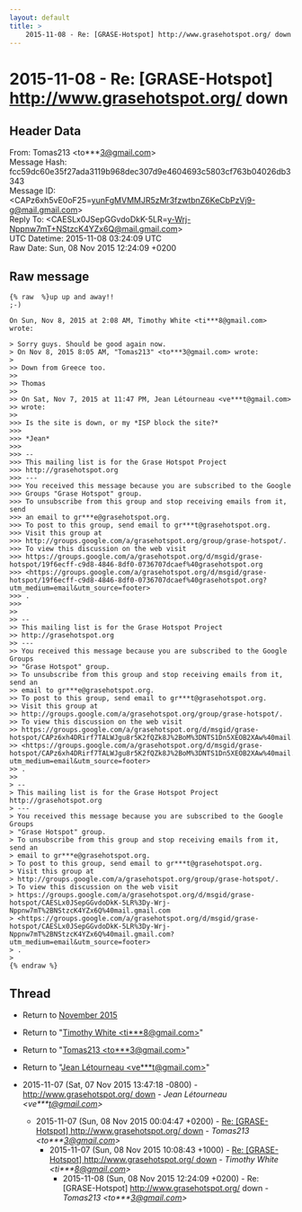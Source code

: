 ```yaml
---
layout: default
title: >
    2015-11-08 - Re: [GRASE-Hotspot] http://www.grasehotspot.org/ down
---
```


# 2015-11-08 - Re: [GRASE-Hotspot] http://www.grasehotspot.org/ down

## Header Data

From: Tomas213 \<to***3@gmail.com\><br>
Message Hash: fcc59dc60e35f27ada3119b968dec307d9e4604693c5803cf763b04026db3343<br>
Message ID: \<CAPz6xh5vE0oF25=yunFgMVMMJR5zMr3fzwtbnZ6KeCbPzVj9-g@mail.gmail.com\><br>
Reply To: \<CAESLx0JSepGGvdoDkK-5LR=y-Wrj-Nppnw7mT+NStzcK4YZx6Q@mail.gmail.com\><br>
UTC Datetime: 2015-11-08 03:24:09 UTC<br>
Raw Date: Sun, 08 Nov 2015 12:24:09 +0200<br>

## Raw message

```
{% raw  %}up up and away!!
;-)

On Sun, Nov 8, 2015 at 2:08 AM, Timothy White <ti***8@gmail.com> wrote:

> Sorry guys. Should be good again now.
> On Nov 8, 2015 8:05 AM, "Tomas213" <to***3@gmail.com> wrote:
>
>> Down from Greece too.
>>
>> Thomas
>>
>> On Sat, Nov 7, 2015 at 11:47 PM, Jean Létourneau <ve***t@gmail.com>
>> wrote:
>>
>>> Is the site is down, or my *ISP block the site?*
>>>
>>> *Jean*
>>>
>>> --
>>> This mailing list is for the Grase Hotspot Project
>>> http://grasehotspot.org
>>> ---
>>> You received this message because you are subscribed to the Google
>>> Groups "Grase Hotspot" group.
>>> To unsubscribe from this group and stop receiving emails from it, send
>>> an email to gr***e@grasehotspot.org.
>>> To post to this group, send email to gr***t@grasehotspot.org.
>>> Visit this group at
>>> http://groups.google.com/a/grasehotspot.org/group/grase-hotspot/.
>>> To view this discussion on the web visit
>>> https://groups.google.com/a/grasehotspot.org/d/msgid/grase-hotspot/19f6ecff-c9d8-4846-8df0-0736707dcaef%40grasehotspot.org
>>> <https://groups.google.com/a/grasehotspot.org/d/msgid/grase-hotspot/19f6ecff-c9d8-4846-8df0-0736707dcaef%40grasehotspot.org?utm_medium=email&utm_source=footer>
>>> .
>>>
>>
>> --
>> This mailing list is for the Grase Hotspot Project
>> http://grasehotspot.org
>> ---
>> You received this message because you are subscribed to the Google Groups
>> "Grase Hotspot" group.
>> To unsubscribe from this group and stop receiving emails from it, send an
>> email to gr***e@grasehotspot.org.
>> To post to this group, send email to gr***t@grasehotspot.org.
>> Visit this group at
>> http://groups.google.com/a/grasehotspot.org/group/grase-hotspot/.
>> To view this discussion on the web visit
>> https://groups.google.com/a/grasehotspot.org/d/msgid/grase-hotspot/CAPz6xh4DRirf7TALWJgu8r5K2fQZk8J%2BoM%3DNTS1Dn5XEOB2XAw%40mail.gmail.com
>> <https://groups.google.com/a/grasehotspot.org/d/msgid/grase-hotspot/CAPz6xh4DRirf7TALWJgu8r5K2fQZk8J%2BoM%3DNTS1Dn5XEOB2XAw%40mail.gmail.com?utm_medium=email&utm_source=footer>
>> .
>>
> --
> This mailing list is for the Grase Hotspot Project http://grasehotspot.org
> ---
> You received this message because you are subscribed to the Google Groups
> "Grase Hotspot" group.
> To unsubscribe from this group and stop receiving emails from it, send an
> email to gr***e@grasehotspot.org.
> To post to this group, send email to gr***t@grasehotspot.org.
> Visit this group at
> http://groups.google.com/a/grasehotspot.org/group/grase-hotspot/.
> To view this discussion on the web visit
> https://groups.google.com/a/grasehotspot.org/d/msgid/grase-hotspot/CAESLx0JSepGGvdoDkK-5LR%3Dy-Wrj-Nppnw7mT%2BNStzcK4YZx6Q%40mail.gmail.com
> <https://groups.google.com/a/grasehotspot.org/d/msgid/grase-hotspot/CAESLx0JSepGGvdoDkK-5LR%3Dy-Wrj-Nppnw7mT%2BNStzcK4YZx6Q%40mail.gmail.com?utm_medium=email&utm_source=footer>
> .
>
{% endraw %}
```

## Thread

+ Return to [November 2015](/archive/2015/11)

+ Return to "[Timothy White <ti***8<span>@</span>gmail.com>](/authors/ti___8_at_gmail_com)"
+ Return to "[Tomas213 <to***3<span>@</span>gmail.com>](/authors/to___3_at_gmail_com)"
+ Return to "[Jean Létourneau <ve***t<span>@</span>gmail.com>](/authors/ve___t_at_gmail_com)"

+ 2015-11-07 (Sat, 07 Nov 2015 13:47:18 -0800) - [http://www.grasehotspot.org/ down](/archive/2015/11/afa8a0005d39362c1fb15cb6d16a88b90a76e45f0211cd431952f021f4e62080) - _Jean Létourneau \<ve***t@gmail.com\>_
  + 2015-11-07 (Sun, 08 Nov 2015 00:04:47 +0200) - [Re: [GRASE-Hotspot] http://www.grasehotspot.org/ down](/archive/2015/11/5289d4c9608d3cfbad64c849e92288573a176091ee8be3e9347d3bbaf6e4b3c8) - _Tomas213 \<to***3@gmail.com\>_
    + 2015-11-07 (Sun, 08 Nov 2015 10:08:43 +1000) - [Re: [GRASE-Hotspot] http://www.grasehotspot.org/ down](/archive/2015/11/9592e57a1c42c0345692ae50741ac38f2d4d9c40ddd81d349f65f3a4b8e7a469) - _Timothy White \<ti***8@gmail.com\>_
      + 2015-11-08 (Sun, 08 Nov 2015 12:24:09 +0200) - Re: [GRASE-Hotspot] http://www.grasehotspot.org/ down - _Tomas213 \<to***3@gmail.com\>_

